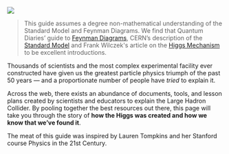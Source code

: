 ![](https://i.imgur.com/S0eeNQT.png)

> This guide assumes a degree non-mathematical understanding of the Standard Model and Feynman Diagrams. We find that Quantum Diaries’ guide to [Feynman Diagrams](https://www.quantumdiaries.org/2010/02/14/lets-draw-feynman-diagams/), CERN’s description of the [Standard Model](https://home.cern/about/physics/standard-model) and Frank Wilczek's article on the [Higgs Mechanism](http://web.mit.edu/physics/news/physicsatmit/wilczek_physicsatmit_2013.pdf) to be excellent introductions.

Thousands of scientists and the most complex experimental facility ever constructed have given us the greatest particle physics triumph of the past 50 years — and a proportionate number of people have *tried* to explain it.

Across the web, there exists an abundance of documents, tools, and lesson plans created by scientists and educators to explain the Large Hadron Collider. By pooling together the best resources out there, this page will take you through the story of **how the Higgs was created and how we know that we’ve found it**.

The meat of this guide was inspired by Lauren Tompkins and her Stanford course Physics in the 21st Century.
